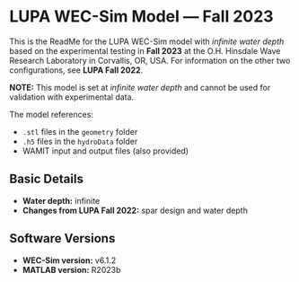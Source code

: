 # LUPA WEC-Sim Model — Fall 2023

This is the ReadMe for the LUPA WEC-Sim model with *infinite water depth* based on the experimental testing in **Fall 2023** at the O.H. Hinsdale Wave Research Laboratory in Corvallis, OR, USA. 
For information on the other two configurations, see **LUPA Fall 2022**.

**NOTE:** This model is set at *infinite water depth* and cannot be used for validation with experimental data.

The model references:
- `.stl` files in the `geometry` folder
- `.h5` files in the `hydroData` folder
- WAMIT input and output files (also provided)

## Basic Details

- **Water depth:** infinite
- **Changes from LUPA Fall 2022:** spar design and water depth

## Software Versions

- **WEC-Sim version:** v6.1.2  
- **MATLAB version:** R2023b